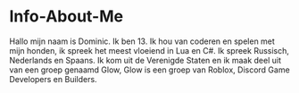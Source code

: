 # Info-About-Me
Hallo mijn naam is Dominic. Ik ben 13. 
Ik hou van coderen en spelen met mijn honden, 
ik spreek het meest vloeiend in Lua en C#. 
Ik spreek Russisch, Nederlands en Spaans. Ik kom uit de Verenigde Staten en ik maak deel uit van een groep genaamd Glow, 
Glow is een groep van Roblox, Discord Game Developers en Builders.
